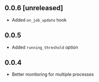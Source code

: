 ## 0.0.6 [unreleased]

- Added `on_job_update` hook

## 0.0.5

- Added `running_threshold` option

## 0.0.4

- Better monitoring for multiple processes
